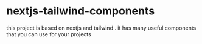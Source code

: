 # nextjs-tailwind-components
this project is based on nextjs and tailwind . it has many useful components that you can use for your projects
